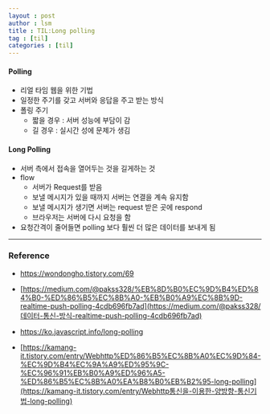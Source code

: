 ```yaml
---
layout : post
author : lsm
title : TIL:Long polling
tag : [til]
categories : [til]	
---
```


#### Polling

- 리얼 타임 웹을 위한 기법
- 일정한 주기를 갖고 서버와 응답을 주고 받는 방식
- 폴링 주기
  - 짧을 경우 : 서버 성능에 부담이 감
  - 길 경우 : 실시간 성에 문제가 생김



#### Long Polling

- 서버 측에서 접속을 열어두는 것을 길게하는 것
- flow
  - 서버가 Request를 받음
  - 보낼 메시지가 있을 때까지 서버는 연결을 계속 유지함
  - 보낼 메시지가 생기면 서버는 request 받은 곳에 respond
  - 브라우저는 서버에 다시 요청을 함
- 요청간격이 줄어들면 polling 보다 훨씬 더 많은 데이터를 보내게 됨

---

### Reference

-  https://wondongho.tistory.com/69
- [https://medium.com/@pakss328/%EB%8D%B0%EC%9D%B4%ED%84%B0-%ED%86%B5%EC%8B%A0-%EB%B0%A9%EC%8B%9D-realtime-push-polling-4cdb696fb7ad](https://medium.com/@pakss328/데이터-통신-방식-realtime-push-polling-4cdb696fb7ad)
- https://ko.javascript.info/long-polling

- [https://kamang-it.tistory.com/entry/Webhttp%ED%86%B5%EC%8B%A0%EC%9D%84-%EC%9D%B4%EC%9A%A9%ED%95%9C-%EC%96%91%EB%B0%A9%ED%96%A5-%ED%86%B5%EC%8B%A0%EA%B8%B0%EB%B2%95-long-polling](https://kamang-it.tistory.com/entry/Webhttp통신을-이용한-양방향-통신기법-long-polling)
